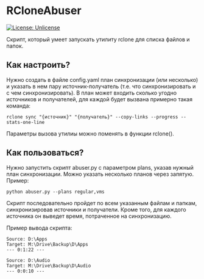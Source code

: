 # RCloneAbuser

[![License: Unlicense](https://img.shields.io/badge/license-Unlicense-blue.svg)](http://unlicense.org/)

Скрипт, который умеет запускать утилиту rclone для списка файлов и папок.

## Как настроить?

Нужно создать в файле config.yaml план синхронизации (или несколько) и указать в нем пару источник-получатель (т.е. что синхронизировать и с чем синхронизировать). В план может входить сколько угодно источников и получателей, для каждой будет вызвана примерно такая команда:

```
rclone sync "{источник}" "{получатель}" --copy-links --progress --stats-one-line
```

Параметры вызова утилиы можно поменять в функции rclone().

## Как пользоваться?

Нужно запустить скрипт abuser.py с параметром plans, указав нужный план синхронизации. Можно указать несколько планов через запятую. Пример:

```
python abuser.py --plans regular,vms
```

Скрипт последовательно пройдет по всем указанным файлам и папкам, синхронизировав источники и получатели. Кроме того, для каждого источника он выведет время, потраченное на синхронизацию.

Пример вывода скрипта:

```
Source: D:\Apps
Target: M:\Drive\Backup\D\Apps
--- 0:1:22 ---

Source: D:\Audio
Target: M:\Drive\Backup\D\Audio
--- 0:0:10 ---
```